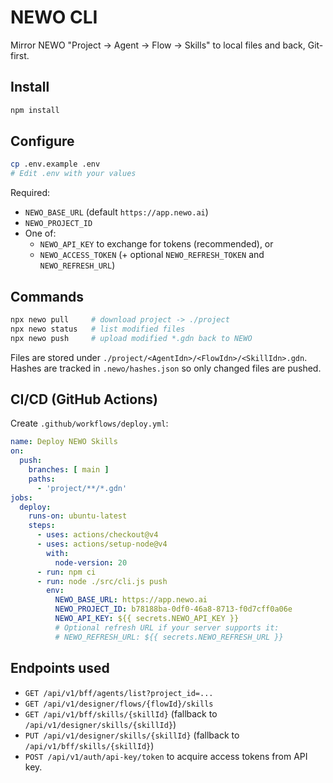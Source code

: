 # NEWO CLI

Mirror NEWO "Project → Agent → Flow → Skills" to local files and back, Git-first.

## Install
```bash
npm install
```

## Configure
```bash
cp .env.example .env
# Edit .env with your values
```
Required:
- `NEWO_BASE_URL` (default `https://app.newo.ai`)
- `NEWO_PROJECT_ID`
- One of:
  - `NEWO_API_KEY` to exchange for tokens (recommended), or
  - `NEWO_ACCESS_TOKEN` (+ optional `NEWO_REFRESH_TOKEN` and `NEWO_REFRESH_URL`)

## Commands
```bash
npx newo pull     # download project -> ./project
npx newo status   # list modified files
npx newo push     # upload modified *.gdn back to NEWO
```

Files are stored under `./project/<AgentIdn>/<FlowIdn>/<SkillIdn>.gdn`.
Hashes are tracked in `.newo/hashes.json` so only changed files are pushed.

## CI/CD (GitHub Actions)
Create `.github/workflows/deploy.yml`:
```yaml
name: Deploy NEWO Skills
on:
  push:
    branches: [ main ]
    paths:
      - 'project/**/*.gdn'
jobs:
  deploy:
    runs-on: ubuntu-latest
    steps:
      - uses: actions/checkout@v4
      - uses: actions/setup-node@v4
        with:
          node-version: 20
      - run: npm ci
      - run: node ./src/cli.js push
        env:
          NEWO_BASE_URL: https://app.newo.ai
          NEWO_PROJECT_ID: b78188ba-0df0-46a8-8713-f0d7cff0a06e
          NEWO_API_KEY: ${{ secrets.NEWO_API_KEY }}
          # Optional refresh URL if your server supports it:
          # NEWO_REFRESH_URL: ${{ secrets.NEWO_REFRESH_URL }}
```

## Endpoints used
- `GET /api/v1/bff/agents/list?project_id=...`
- `GET /api/v1/designer/flows/{flowId}/skills`
- `GET /api/v1/bff/skills/{skillId}` (fallback to `/api/v1/designer/skills/{skillId}`)
- `PUT /api/v1/designer/skills/{skillId}` (fallback to `/api/v1/bff/skills/{skillId}`)
- `POST /api/v1/auth/api-key/token` to acquire access tokens from API key.

